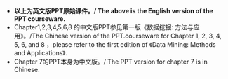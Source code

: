 * **以上为英文版PPT原始课件。/ The above is the English version of the PPT courseware.**
* Chapter1,2,3,4,5,6,8 的中文版PPT参见第一版《数据挖掘: 方法与应用》。/The Chinese version of the PPT.courseware for Chapter 1, 2, 3, 4, 5, 6, and 8 ，please refer to the first edition of 《Data Mining: Methods and Applications》.
* Chapter 7的PPT本身为中文版。/ The PPT version for chapter 7 is in Chinese.